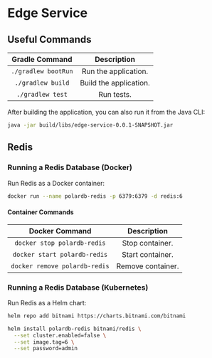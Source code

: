 # Edge Service

## Useful Commands

| Gradle Command	   | Description            |
|:--------------------:|:----------------------:|
| `./gradlew bootRun`  | Run the application.   |
| `./gradlew build`    | Build the application. |
| `./gradlew test`     | Run tests.              

After building the application, you can also run it from the Java CLI:

```bash
java -jar build/libs/edge-service-0.0.1-SNAPSHOT.jar
```

## Redis 

### Running a Redis Database (Docker)

Run Redis as a Docker container:

```bash
docker run --name polardb-redis -p 6379:6379 -d redis:6
```

#### Container Commands

| Docker Command	              | Description       |
|:-------------------------------:|:-----------------:|
| `docker stop polardb-redis`   | Stop container.   |
| `docker start polardb-redis`  | Start container.  |
| `docker remove polardb-redis` | Remove container. |

### Running a Redis Database (Kubernetes)

Run Redis as a Helm chart:

```bash
helm repo add bitnami https://charts.bitnami.com/bitnami
```

```bash
helm install polardb-redis bitnami/redis \
  --set cluster.enabled=false \
  --set image.tag=6 \
  --set password=admin
```
